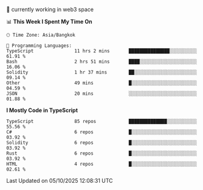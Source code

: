 🔭 currently working in web3 space

<!--START_SECTION:waka-->
📊 **This Week I Spent My Time On** 

```text
🕑︎ Time Zone: Asia/Bangkok

💬 Programming Languages: 
TypeScript               11 hrs 2 mins       ███████████████░░░░░░░░░░   61.91 % 
Bash                     2 hrs 51 mins       ████░░░░░░░░░░░░░░░░░░░░░   16.06 % 
Solidity                 1 hr 37 mins        ██░░░░░░░░░░░░░░░░░░░░░░░   09.14 % 
Other                    49 mins             █░░░░░░░░░░░░░░░░░░░░░░░░   04.59 % 
JSON                     20 mins             ░░░░░░░░░░░░░░░░░░░░░░░░░   01.88 % 
```

**I Mostly Code in TypeScript** 

```text
TypeScript               85 repos            ██████████████░░░░░░░░░░░   55.56 % 
C#                       6 repos             █░░░░░░░░░░░░░░░░░░░░░░░░   03.92 % 
Solidity                 6 repos             █░░░░░░░░░░░░░░░░░░░░░░░░   03.92 % 
Rust                     6 repos             █░░░░░░░░░░░░░░░░░░░░░░░░   03.92 % 
HTML                     4 repos             █░░░░░░░░░░░░░░░░░░░░░░░░   02.61 % 
```




 Last Updated on 05/10/2025 12:08:31 UTC
<!--END_SECTION:waka-->
